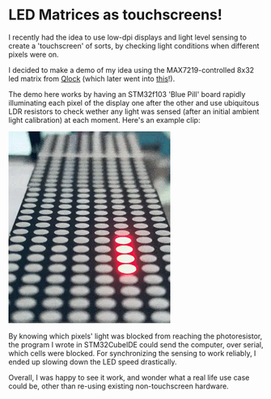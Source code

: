# LED Matrices as touchscreens!
I recently had the idea to use low-dpi displays and light level sensing to create a 'touchscreen' of sorts, by checking light conditions when different pixels were on.

I decided to make a demo of my idea using the MAX7219-controlled 8x32 led matrix from [Qlock](/#2022-10-04_Qlock:_A_MAX7219_LED_Desk_Clock) (which later went into [this](/#2024-11-02_GOLWay72:_A_Conway's_Game_Of_Life_Trinket)!).

The demo here works by having an STM32f103 'Blue Pill' board rapidly illuminating each pixel of the display one after the other and use ubiquitous LDR resistors to check wether any light was sensed (after an initial ambient light calibration) at each moment. Here's an example clip:

![led matrix display](assets/display.webp)

By knowing which pixels' light was blocked from reaching the photoresistor, the program I wrote in STM32CubeIDE could send the computer, over serial, which cells were blocked. For synchronizing the sensing to work reliably, I ended up slowing down the LED speed drastically.

Overall, I was happy to see it work, and wonder what a real life use case could be, other than re-using existing non-touchscreen hardware.